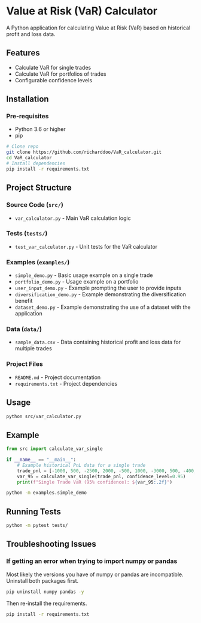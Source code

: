 # Value at Risk (VaR) Calculator

A Python application for calculating Value at Risk (VaR) based on historical profit and loss data.

## Features

- Calculate VaR for single trades
- Calculate VaR for portfolios of trades
- Configurable confidence levels

## Installation
### Pre-requisites
- Python 3.6 or higher
- pip

```bash
# Clone repo
git clone https://github.com/richarddoo/VaR_calculator.git
cd VaR_calculator
# Install dependencies
pip install -r requirements.txt
```

## Project Structure

### Source Code (`src/`)
- `var_calculator.py` - Main VaR calculation logic

### Tests (`tests/`)
- `test_var_calculator.py` - Unit tests for the VaR calculator

### Examples (`examples/`)
- `simple_demo.py` - Basic usage example on a single trade
- `portfolio_demo.py` - Usage example on a portfolio
- `user_input_demo.py` - Example prompting the user to provide inputs
- `diversification_demo.py` - Example demonstrating the diversification benefit
- `dataset_demo.py` - Example demonstrating the use of a dataset with the application

### Data (`data/`)
- `sample_data.csv` - Data containing historical profit and loss data for multiple trades

### Project Files
- `README.md` - Project documentation
- `requirements.txt` - Project dependencies

## Usage

```bash
python src/var_calculator.py
```

## Example
```python
from src import calculate_var_single

if __name__ == "__main__":
    # Example historical PnL data for a single trade
    trade_pnl = [-1000, 500, -2500, 2000, -500, 1000, -3000, 500, -400, 2700]
    var_95 = calculate_var_single(trade_pnl, confidence_level=0.95)
    print(f"Single Trade VaR (95% confidence): ${var_95:.2f}")
```

```bash
python -m examples.simple_demo
```

## Running Tests
```bash
python -m pytest tests/
```

## Troubleshooting Issues

### If getting an error when trying to import numpy or pandas
Most likely the versions you have of numpy or pandas are incompatible. 
Uninstall both packages first.
```bash
pip uninstall numpy pandas -y
```

Then re-install the requirements.
```bash
pip install -r requirements.txt
```